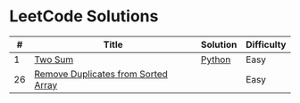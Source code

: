 # LeetCode Solutions

| #    | Title                                             | Solution | Difficulty |
| ---- | ------------------------------------------------- | -----| ---- |
| 1    | [Two Sum](https://leetcode.com/problems/two-sum/) |[Python](https://github.com/shazzad-hasan/LeetCode/blob/main/python/Two_Sum.py)   | Easy |
| 26 | [Remove Duplicates from Sorted Array](https://leetcode.com/problems/remove-duplicates-from-sorted-array/) |  | Easy |


